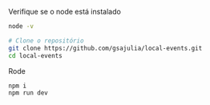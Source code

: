 Verifique se o node está instalado

```bash
node -v
```

```bash
# Clone o repositório
git clone https://github.com/gsajulia/local-events.git
cd local-events
```

Rode

```bash
npm i
npm run dev
```
